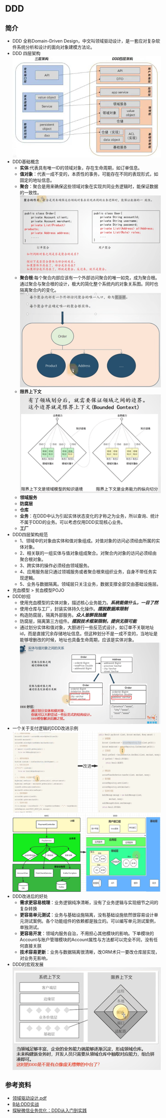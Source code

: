 # DDD
## 简介
  - DDD 全称Domain-Driven Design，中文叫领域驱动设计，是一套应对复杂软件系统分析和设计的面向对象建模方法论。
  - DDD 四层架构
   ![image](../../Resources/Design/DDD/DDD-four-layer.jpeg) 
  - DDD基础概念
    - **实体**:代表具有唯一ID的领域对象，存在生命周期，如订单信息。
    - **值对象**：代表一成不变的，本质性的事务，可能存在不同的表现形式，如固定的地址信息。
    - **聚合**：聚合是用来确保这些领域对象在实现共同业务逻辑时，能保证数据的一致性。
    ![image](../../Resources/Design/DDD/DDD-aggregate.png)
    - **聚合根**:每个聚合内部应该有一个外部访问聚合的唯一如克，成为聚合根。通过聚合与聚合根的设计，极大的简化整个系统内的对象关系图。同时也隔离聚合内的变化。
    ![image](../../Resources/Design/DDD/DDD-aggregate-root.png)
    - **限界上下文**
    ![image](../../Resources/Design/DDD/DDD-boundary-context.png) 
    - **领域服务**
    - **防腐层**
    - **仓库**
    - **业务**：在DDD中认为引起实体状态变化的才称之为业务，所以查询、统计不属于DDD的业务。可以考虑仅用DDD实现核心业务。 
    - **工厂**
  - DDD四层架构规范
    - 1、领域中的对象由实体和值对象组成。对值对象的访问必须经由所属的实体对象。
    - 2、相关联的一组实体与值对象组成聚合。对聚合内对象的访问必须经由聚合根对象。
    - 3、跨实体的操作必须经由领域服务。
    - 4、应用服务层只通过领城服务或者聚合根來组织业务，自身不带任务实现逻輯。
    - 5、业务与数据隔离。领域层只关注业务，数据支撑全部交由基础设施层。
  - 充血模型 > 贫血模型POJO
  - DDD妙招
    - 使用充血模型的实体对象，描述核心业务能力。***系统能做什么，一目了然***
    - 使用仓库与工厂，封装实体持久化操作。***摆脱数据库限制***
    - 构造防腐层，隔离外部服务。***众人皆醉我独醒***
    - 防腐层，隔离第三方组件。***摆脱技术框架限制，提供无限可能***
    - 通过划分实体和值对象，大胆进行一些反范式设计，如订单不关联地址id，而是直接冗余存储地址信息。但这种划分不是一成不变的，当地址是能够增删改的时候，地址也具备生命周期，应该是实体对象。
     ![image](../../Resources/Design/DDD/DDD-entity-valueobject.png)
  - 一个关于支付逻辑的DDD改进示例
    ![image](../../Resources/Design/DDD/DDD-code.png)
    ![image](../../Resources/Design/DDD/DDD-structure.png)
  - DDD改进后的好处
    - **需求更容易梳理**：业务逻钢纯净清晰，没有了业务逻辑与实现细节之间的复杂转换
    - **更容易单元测试**：业务与基础设施隔离，没有基础设施依然很容易设计单元测试案例。各个功能组件的依赖都是独立的。可以编写单元测试案例，单独测试。
    - **更容易开发**：领域内服务自治，不用担心其他模块的影响。下单模块的Account与账户管理模块的Account属性与方法都可以完全不同，没有任何直接关朕
    - **技术容易更新**：业务与数据隔离很清晰，改ORM术只一要改仓库层实现，对业务无影响，
  - DDD的宏观发展
    ![image](../../Resources/Design/DDD/DDD-develop.png)

## 参考资料
  - [领域驱动设计.pdf](https://github.com/ShineFan/awesome-programming-books-1/tree/master/CleanCode)
  - [B站:DDD实战](https://www.bilibili.com/video/BV1sa411U7m9)
  - [探秘微信业务优化：DDD从入门到实践](https://www.toutiao.com/article/7178808072192655924)